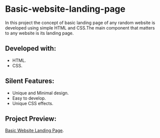 # Basic-website-landing-page

In this project the concept of basic landing page of any random website is developed using simple HTML and CSS.The main component that matters to any website is its landing page.

## Developed with:

* HTML.
* CSS.

## Silent Features:

* Unique and Minimal design.
* Easy to develop.
* Unique CSS effects.


## Project Preview:

[Basic Website Landing Page](https://alitahir4024.github.io/Basic-website-landing-page/).
